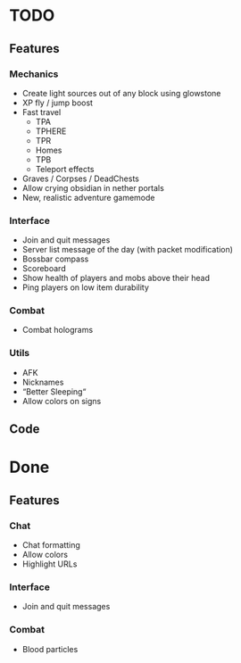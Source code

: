 # TODO
## Features
### Mechanics
- Create light sources out of any block using glowstone
- XP fly / jump boost
- Fast travel
    - TPA
    - TPHERE
    - TPR
    - Homes
    - TPB
    - Teleport effects
- Graves / Corpses / DeadChests
- Allow crying obsidian in nether portals
- New, realistic adventure gamemode

### Interface
- Join and quit messages
- Server list message of the day (with packet modification)
- Bossbar compass
- Scoreboard
- Show health of players and mobs above their head
- Ping players on low item durability

### Combat
- Combat holograms

### Utils
- AFK
- Nicknames
- “Better Sleeping“
- Allow colors on signs

## Code


# Done
## Features
### Chat
- Chat formatting
- Allow colors
- Highlight URLs

### Interface
- Join and quit messages

### Combat
- Blood particles
